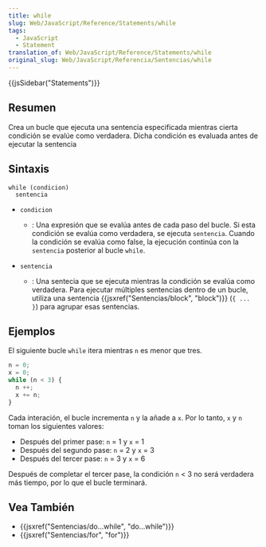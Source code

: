 ```yaml
---
title: while
slug: Web/JavaScript/Reference/Statements/while
tags:
  - JavaScript
  - Statement
translation_of: Web/JavaScript/Reference/Statements/while
original_slug: Web/JavaScript/Referencia/Sentencias/while
---
```


{{jsSidebar("Statements")}}

## Resumen

Crea un bucle que ejecuta una sentencia especificada mientras cierta condición se evalúe como verdadera. Dicha condición es evaluada antes de ejecutar la sentencia

## Sintaxis

```
while (condicion)
  sentencia
```

- `condicion`
  - : Una expresión que se evalúa antes de cada paso del bucle. Si esta condición se evalúa como verdadera, se ejecuta `sentencia`. Cuando la condición se evalúa como false, la ejecución continúa con la `sentencia` posterior al bucle `while`.

- `sentencia`
  - : Una sentecia que se ejecuta mientras la condición se evalúa como verdadera. Para ejecutar múltiples sentencias dentro de un bucle, utiliza una sentencia {{jsxref("Sentencias/block", "block")}} (`{ ... }`) para agrupar esas sentencias.

## Ejemplos

El siguiente bucle `while` itera mientras `n` es menor que tres.

```js
n = 0;
x = 0;
while (n < 3) {
  n ++;
  x += n;
}
```

Cada interación, el bucle incrementa `n` y la añade a `x`. Por lo tanto, `x` y `n` toman los siguientes valores:

- Después del primer pase: `n` = 1 y `x` = 1
- Después del segundo pase: `n` = 2 y `x` = 3
- Después del tercer pase: `n` = 3 y `x` = 6

Después de completar el tercer pase, la condición `n` < 3 no será verdadera más tiempo, por lo que el bucle terminará.

## Vea También

- {{jsxref("Sentencias/do...while", "do...while")}}
- {{jsxref("Sentencias/for", "for")}}
